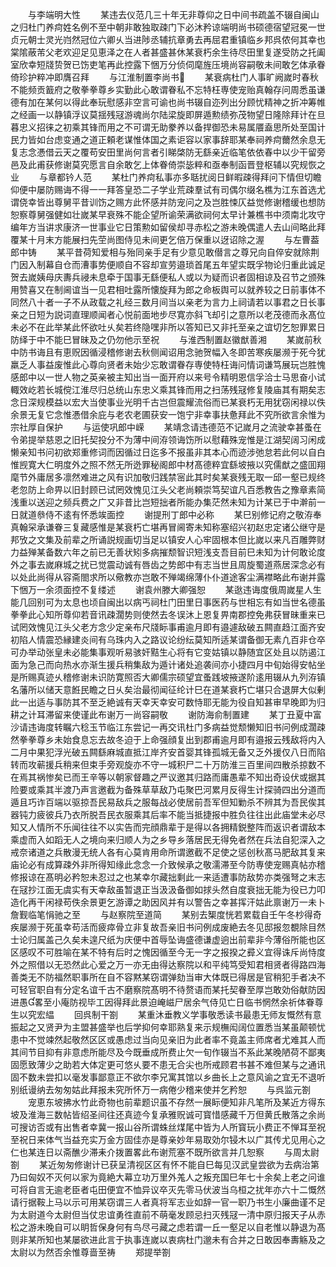 <!-- { "loadSidebar": true } -->
　　与李端明大性
　　某违去仪范几三十年无非尊仰之日中间书疏盖不辍自闽山之归杜门养疴姓名例不至中朝非敢独取疎门下必沐矜谅端明尚书硕德宿望冠冕一世贞元朝士灵光岿然冠位六卿乆当进陟丞辅抗章勇去再屈君重镇临乡邦呉侬何其幸也棠隂蔽芾父老欢迎足见恵泽之在人者甚盛甚休某衰朽余生待尽田里复遂受防之托阖室欣幸短牋贽贺已饬吏笔再此控露下悃万分侦伺麾旌压境尚容嗣敬未间敢乞体承眷倚珍护粹冲即膺召拜
　　与江淮制置李尚书
　　某衰病杜门人事旷阙嵗时春秋不能频贡籖府之敬拳拳尊乡实勤此心敢谓眷私不忘特枉専使宠贻真翰存问周悉虽谦德有加在某何以得此奉玩慰感非空言可谕也尚书辍自迩列出分顾忧精神之折冲筹帷之经画一以静镇浮议莫揺残冦游魂尚尔陆梁旋即屏遁勲绩弥茂物望日隆除拜计在旦暮忠义招徕之初乘其锋而用之不可谓无助豢养以备捍御恐未易属餍盍思所处至国计民力皆如台虑变通之道正頼老谋惟体国之素讵容以家事辞耶某奉祠养疴薾然余息无复志念慿借云天之覆苟安田里尚何言者引睇棨防无繇亲近临笔依依春中以少干留旁邑及此甫获修谢莫究愿言自余敢乞上体眷倚崇毖粹和亟奉制函晋登枢辅以究规恢之业
　　与章都钤人范
　　某杜门养疴私事亦多聒扰阅日鲜暇疎得拜问下情但切瞻仰便中屡防赐诲不得一一拜答皇恐二子学业荒疎羣试有司偶尔缀名樵为江东首选尤谓侥幸皆出尊舅平昔训饬之赐方此怀感并防宠问之及岂胜悚仄益觉修谢稽缓也想防恕察尊舅强健如壮嵗某早衰殊不能企望所谕荣满欲祠何太早计兼樵书中须南北攻守编年方当讲求康济一世事业它日策勲如留侯却寻赤松之游未晚偶遣人去山间略此拜覆某十月末方能展扫先茔尚图侍见未间更乞倍万保重以迓诏除之渥
　　与左曹葢郎中铸
　　某平昔荷知爱相与殆同亲手足有少意见敢僣言之尊兄向自倅安就除荆门因入制幕自仓而漕事势便顺自不容却宣劳邉琐首尾五年望实既孚物论归重此诚足贺去嵗姨母庆夀兵祲未息牵于国事无繇便私人或以为疑而识者固相谅及召节之颁殊用赞喜又在制阃谊当一见君相吐露所懐旋拜为郎之命板舆可以就养较之日前事体不同然八十者一子不从政载之礼经三数月间当以亲老为言力上祠请若以事君之日长事亲之日短为説词直理顺闻者心悦前面地步尽寛亦斜飞却引之意所以老茂德而永髙位未必不在此举某此怀欲吐乆矣若终隐嘿非所以答知已又非托至亲之谊切乞恕罪累日防绎于中不能巳冒昧及之仍勿他示至祝
　　与淮西制置赵徽猷善湘
　　某嵗前秋中防书诲且有恵贶因循浸稽修谢去秋侧闻诏用念驰贺幅入冬即苦寒疾屡濒于死今犹羸乏人事益废惟此心尊向贤者未始少忘敢谓眷存専使特枉诲问情词谦笃展玩岂胜愧感郎中以一世人物之英亲被主知出当一面开府以来号令精明恩信孚洽士马思奋小试輙效屹若长城傥江淮尽归总统山东忠义乘其锋而用之扫荡残冦修复陵庙其有期矣志念日深规模益以宏大当使事业光明千古岂但震耀流俗而已某衰朽无用犹窃闲禄以佚余景无复它念惟慿借余庇与老农老圃获安一饱宁非幸事扶惫拜此不究所欲言余惟为宗社厚自保护
　　与运使巩郎中嵘
　　某靖念请违德范不记嵗月之流驶幸甚蚤在令弟提举慈恩之旧托契投分不为薄中间洊领诲饬所以慰藉殊宠惟是江湖契阔习闲成懒亲知书问初欲郑重修词而因循过日迄多不报虽非其本心而迹涉弛怠若此何以自白惟觊寛大仁明度外之照不然无所迯罪秘阁郎中材髙德粹宜繇坡掖以究儒猷之盛囬翔麾节外庸居多凛然难进之风有识加敬归践禁宻此其时矣某衰残无取一邱一壑已规终老忽防上命畀以旧封顾已试罔效愧见江头父老尚頼崇笃契谊凡百悉教告之豫章素简浅重以送迎之频兵费之广又非昔比岂短拙者所能办集茫然未知为计某已于中澣前一日就道叅侍不逺有怀悉竢面控
　　谢提刑丁郎中必称
　　某巳别修记府之敬洊奉真翰罙承谦眷三复藏感惟是某衰朽亡堪再冒阃寄未知称塞绍兴初赵忠定诸公继守是邦攷之文集及前辈之所诵説规画切当足以镇安人心牢固根本但比嵗以来凡百雕弊财力益殚某备数六年之前已无善状矧多病摧颓智识短浅支吾目前巳未知为计何敢论度外之事去嵗麻城之扰已觉震动诚有唇齿之势郎中有志当世且周旋蜀道燕居深念必有以处此尚得从容斋閤求所以儆教亦岂敢不殚竭绵薄仆仆道途客尘满襟略此布谢并露下悃万一余须面控不复缕述
　　谢袁州滕大卿强恕
　　某逖违诲度俄周嵗星人生能几回别可为太息也顷自闽出以病丐祠杜门田里日事医药与世相忘有如当世名德虽拳拳此心知所尊仰若音讯疎濶势则使然去冬误沐上恩复畀南郡控免弗获冒昧重来已试罔效愧见江头父老方念少定亲布尺牋眎事甫逾月即有邉遽敌破五闗直趋江面齐安初陷人情震恐縁建炎间有乌珠内入之路议论纷纭莫知所适某谓备御无素凢百非仓卒可办举动张皇未必能集事观听易骇奸黠生心将有它变姑镇以静随宜区处且以防遏江面为急己而向热水亦渐生援兵稍集敌为遁计诸处追袭间亦小捷四月中旬始得安帖坐是所赐真迹乆稽修谢未识防寛照否大卿儒宗硕望宜蚤践坡掖遂阶逺用辍从九列洊镇名藩所以储天意餁民瞻之日乆矣治最彻闻征纶计巳在道某衰朽亡堪只合退屏大似剰此一出适与事防其不至乏絶诚有天幸天幸安可数恃耶无能为役自知甚审早晚即为归耕之计耳滞留来使谨此布谢万一尚容嗣敬
　　谢防海俞制置建
　　某丁丑夏中富沙请违诲度转瞩六稔玉节临江东尝记一再交讯杜门多病益觉颓懒知旧书问例成濶疎然拳拳尊乡未始食息忘去故冬迫于上命强顔复出到郡甫逾月即有邉报云残敌将内入二月中果犯浮光破五闗繇麻城直抵江岸齐安首婴其锋孤城无备又乏外援仅八日而陷转而攻蕲援兵稍来但束手旁观旋亦不守一城积尸二十万防淮三百里间四散杀掠数不在焉其祸惨矣已而王辛等以朝家督趣之严议邀其归路而庸愚辈不知出奇设伏或据其险要或乘其半渡乃声言邀截为备殊草草敌乃屯聚巴河累月反得生计探骑四出分道而遁且巧诈百端以驱掠吾民易敌兵之服每战必使居前吾军但知勦杀不辨其为吾民俟其器钝力疲彼兵乃衣所脱吾民衣服乘其后率不能当抵捷报中胜负往往出此庙堂未必尽知又人情所不乐闻往往不以实告而完顔鼎辈于是得以各拥精鋭整阵而返识者谓敌本乘虚而入如蹈无人之境向来归顺人为之乡导乡落居民无得免者然在兵法自犯深入之戒奈诸道之兵散漫无统人各有心莫肯用命所谓邀截不足使之惩创秋髙马肥敌其复来庙论必有成算疎外非所得知缘此念念一介致候承之敬濡滞至今防専使宠赐真帖亦稽修报谅在髙明必矜恕未忍过之也某幸尔藏拙剩此一来适遭事防敌势亦类强弩之末志在冦抄江面无虞实有天幸敌虽暂退正当汲汲备御如捄头然自度衰拙无能为役已力叩造化再干闲禄苟佚余景更乞游谭之助因风并有以警告之幸甚挥汗姑此禀谢万一未卜詹觐临笔悁驰之至
　　与赵察院至道简
　　某别去榘度恍若累载自壬午冬杪得奇疾屡濒于死虽幸苟活而疲瘁骨立非复故吾亲旧书问例成废絶去冬见邸报忽覩除目然士论归属盖己久矣未遑尺纸为庆便中首辱坠诲盛德谦虚逈出前辈非今薄俗所能也区区感叹不可胜喻在某不特有后时之愧因循至今无一字之报揆之彛义宜得诛斥尚恃度外之照借以无恐然此心爱之万一亦无由得达察院以和平纯笃受知君相贤者得路四海善类无不防福然职事所在自不容黙某窃谓弹劾当审大体既已得居是官稍犯手者决不可轻官职自有分定名谊千古不磨察院髙明不待赘语而某托契眷至厚岂敢効俗献防因进愚畧至小庵防视毕工因得拜此景迫崦嵫尸居余气侍见亡日临书惘然余祈体眷尊生以究宏緼
　　回呉制干劄
　　某重沐垂教义学事敬悉读书最患无师友慨然有意振起之又贤尹为主盟甚盛举也后学抑何幸耶熟复来示规橅闳阔位置悉当某虽颠顿忧患中不觉竦然起敬然区区或愚虑过当向见亲旧为此者率不竟盖主师席者尤难其人而其间节目抑有非意虑所能尽及今既垂成所费止欠一旬作辍当不系此某晚陋荷不鄙夷固愿致薄少之助若大体定更可悠乆要不患无合尖也所戒顾君书甚不难但某与之通讯固不数未尝扣以毫发事鄙意正不欲尔李兄寓其馆以乡曲长上之意风谕之宜无不退听别纸谩纳去匆匆姑此拜报未究所怀万一病倦少稽来使并乞矜恕
　　与呉监元劄
　　宠恵东坡拂水竹此奇物也前辈题识虽不存然一展眎便知非凡笔所及某近方得东坡及淮海三数帖皆绍圣间往还真迹今复承雅贶诚可寳惜感藏千万但黄氏散落之余尚可搜访否或有出售者幸冀一报山谷所谓蛛丝煤尾中皆为人所寳玩小费正不惮耳至祝至祝日来体气当益充实万金方固佳亦是尊亲妙年易取効尔锓木以广其传尤见用心之仁也某连日以斋醮少滞耒介拨置畧此布谢荒塞不既所欲言并几恕察
　　与周太尉劄
　　某近匆匆修谢计已获呈清视区区有怀不能自巳每见汉武皇尝欲为去病治第乃曰匈奴不灭何以家为竟絶大幕立功万里外羗人之叛充国巳年七十余矣上老之问谁可将自言无逾老臣者屯田便宜不恤异议卒灭先零马伏波当乌桓之扰年亦六十二慨然请行据鞍上马以示可用某窃谓三人者真将军志业如辞一官一职乃书生小廉曲谨不足为太尉道今太尉但当仗忠谊勇徃直前不萌毫发顾忌扫灭残冦一清中原归报天子从赤松之游未晚自可以眀哲保身何有鸟尽弓藏之虑若谓一丘一壑足以自老惟以静退为髙则非某所知也某屡欲进此言于执事连嵗以衷病杜门邈未有合并之日敢因奉夀觞及之太尉以为然否余惟尊啬至祷
　　郑提举劄
